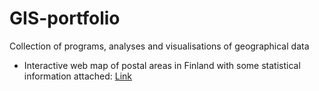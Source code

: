 # GIS-portfolio
Collection of programs, analyses and visualisations of geographical data
- Interactive web map of postal areas in Finland with some statistical information attached: [Link](https://mattikat.github.io/GIS-portfolio/main/Fin_postal_areas_interactive_map/Postal_areas.html)


